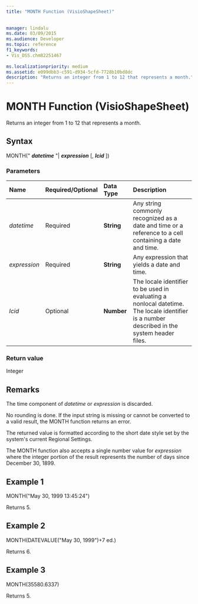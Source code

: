 ```yaml
---
title: "MONTH Function (VisioShapeSheet)"
 
 
manager: lindalu
ms.date: 03/09/2015
ms.audience: Developer
ms.topic: reference
f1_keywords:
- Vis_DSS.chm82251467
 
ms.localizationpriority: medium
ms.assetid: e099dbb3-c591-d934-5cfd-7728b10bd8dc
description: "Returns an integer from 1 to 12 that represents a month."
---
```


# MONTH Function (VisioShapeSheet)

Returns an integer from 1 to 12 that represents a month.
  
## Syntax

MONTH(" ***datetime*** "| ***expression*** [, ***lcid*** ]) 
  
### Parameters

|**Name**|**Required/Optional**|**Data Type**|**Description**|
|:-----|:-----|:-----|:-----|
| _datetime_ <br/> |Required  <br/> |**String** <br/> |Any string commonly recognized as a date and time or a reference to a cell containing a date and time. |
| _expression_ <br/> |Required  <br/> |**String** <br/> | Any expression that yields a date and time. |
| _lcid_ <br/> |Optional  <br/> |**Number** <br/> |The locale identifier to be used in evaluating a nonlocal datetime. The locale identifier is a number described in the system header files. |
   
### Return value

Integer
  
## Remarks

The time component of  _datetime_ or  _expression_ is discarded. 
  
No rounding is done. If the input string is missing or cannot be converted to a valid result, the MONTH function returns an error.
  
The returned value is formatted according to the short date style set by the system's current Regional Settings.
  
The MONTH function also accepts a single number value for  _expression_ where the integer portion of the result represents the number of days since December 30, 1899. 
  
## Example 1

MONTH("May 30, 1999 13:45:24")
  
Returns 5.
  
## Example 2

MONTH(DATEVALUE("May 30, 1999")+7 ed.)
  
Returns 6.
  
## Example 3

MONTH(35580.6337)
  
Returns 5.
  

